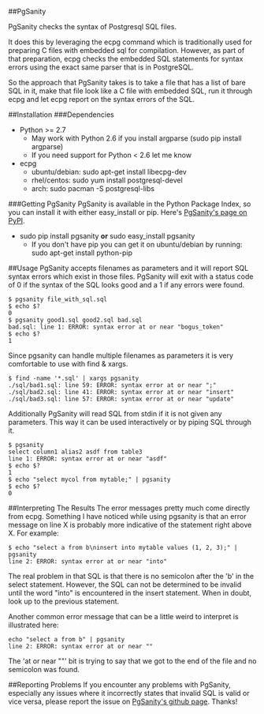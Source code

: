 ##PgSanity

PgSanity checks the syntax of Postgresql SQL files.

It does this by leveraging the ecpg command which is traditionally
used for preparing C files with embedded sql for compilation.
However, as part of that preparation, ecpg checks the embedded SQL
statements for syntax errors using the exact same parser that is
in PostgreSQL.

So the approach that PgSanity takes is to take a file that has a
list of bare SQL in it, make that file look like a C file with
embedded SQL, run it through ecpg and let ecpg report on the syntax
errors of the SQL.

##Installation
###Dependencies
- Python >= 2.7
    - May work with Python 2.6 if you install argparse (sudo pip install argparse)
    - If you need support for Python < 2.6 let me know
- ecpg
    - ubuntu/debian: sudo apt-get install libecpg-dev
    - rhel/centos: sudo yum install postgresql-devel
    - arch: sudo pacman -S postgresql-libs

###Getting PgSanity
PgSanity is available in the Python Package Index, so you can install it with either easy_install or pip.  Here's [PgSanity's page on PyPI](http://pypi.python.org/pypi/pgsanity).
- sudo pip install pgsanity **or** sudo easy_install pgsanity
    - If you don't have pip you can get it on ubuntu/debian by running: sudo apt-get install python-pip

##Usage
PgSanity accepts filenames as parameters and it will report SQL syntax errors which exist in those files.  PgSanity will exit with a status code of 0 if the syntax of the SQL looks good and a 1 if any errors were found.
 
    $ pgsanity file_with_sql.sql
    $ echo $?
    0
    $ pgsanity good1.sql good2.sql bad.sql
    bad.sql: line 1: ERROR: syntax error at or near "bogus_token"
    $ echo $?
    1
 
Since pgsanity can handle multiple filenames as parameters it is very comfortable to use with find & xargs.

    $ find -name '*.sql' | xargs pgsanity
    ./sql/bad1.sql: line 59: ERROR: syntax error at or near ";"
    ./sql/bad2.sql: line 41: ERROR: syntax error at or near "insert"
    ./sql/bad3.sql: line 57: ERROR: syntax error at or near "update"

Additionally PgSanity will read SQL from stdin if it is not given any parameters.  This way it can be used interactively or by piping SQL through it.
 
    $ pgsanity
    select column1 alias2 asdf from table3
    line 1: ERROR: syntax error at or near "asdf"
    $ echo $?
    1
    $ echo "select mycol from mytable;" | pgsanity
    $ echo $?
    0

##Interpreting The Results
The error messages pretty much come directly from ecpg.  Something I have noticed while using pgsanity is that an error message on line X is probably more indicative of the statement right above X.  For example:

    $ echo "select a from b\ninsert into mytable values (1, 2, 3);" | pgsanity
    line 2: ERROR: syntax error at or near "into"

The real problem in that SQL is that there is no semicolon after the 'b' in the select statement.  However, the SQL can not be determined to be invalid until the word "into" is encountered in the insert statement.  When in doubt, look up to the previous statement.

Another common error message that can be a little weird to interpret is illustrated here:

    echo "select a from b" | pgsanity 
    line 2: ERROR: syntax error at or near ""

The 'at or near ""' bit is trying to say that we got to the end of the file and no semicolon was found.

##Reporting Problems
If you encounter any problems with PgSanity, especially any issues where it incorrectly states that invalid SQL is valid or vice versa, please report the issue on [PgSanity's github page](http://github.com/markdrago/pgsanity).  Thanks!
